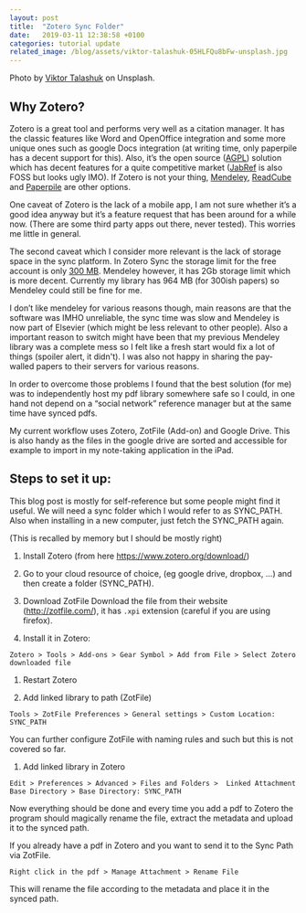 ```yaml
---
layout: post
title:  "Zotero Sync Folder"
date:   2019-03-11 12:38:58 +0100
categories: tutorial update
related_image: /blog/assets/viktor-talashuk-05HLFQu8bFw-unsplash.jpg
---
```


Photo by [Viktor Talashuk](https://unsplash.com/@viktortalashuk?utm_source=unsplash&utm_medium=referral&utm_content=creditCopyText) on Unsplash.

## Why Zotero?

Zotero is a great tool and performs very well as a citation manager. It has the classic features like Word and OpenOffice integration and some more unique ones such as google Docs integration (at writing time, only paperpile has a decent support for this). Also, it’s the open source ([AGPL](https://en.wikipedia.org/wiki/Affero_General_Public_License)) solution which has decent features for a quite competitive market ([JabRef](https://www.jabref.org/) is also FOSS but looks ugly IMO). If Zotero is not your thing, [Mendeley](https://www.mendeley.com/?interaction_required=true), [ReadCube](https://www.readcube.com/home) and [Paperpile](https://paperpile.com/) are other options.

One caveat of Zotero is the lack of a mobile app, I am not sure whether it’s a good idea anyway but it’s a feature request that has been around for a while now. (There are some third party apps out there, never tested). This worries me little in general.

The second caveat which I consider more relevant is the lack of storage space in the sync platform. In Zotero Sync the storage limit for the free account is only [300 MB](https://www.zotero.org/storage). Mendeley however, it has 2Gb storage limit which is more decent. Currently my library has 964 MB (for 300ish papers) so Mendeley could still be fine for me.

I don’t like mendeley for various reasons though, main reasons are that the software was IMHO unreliable, the sync time was slow and Mendeley is now part of Elsevier (which might be less relevant to other people). Also a important reason to switch might have been that my previous Mendeley library was a complete mess so I felt like a fresh start would fix a lot of things (spoiler alert, it didn't). I was also not happy in sharing the pay-walled papers to their servers for various reasons.

In order to overcome those problems I found that the best solution (for me) was to independently host my pdf library somewhere safe so I could, in one hand not depend on a “social network” reference manager but at the same time have synced pdfs. 

My current workflow uses Zotero, ZotFile (Add-on) and Google Drive. This is also handy as the files in the google drive are sorted and accessible for example to import in my note-taking application in the iPad.

## Steps to set it up:

This blog post is mostly for self-reference but some people might find it useful. We will need a sync folder which I would refer to as SYNC_PATH. Also when installing in a new computer, just fetch the SYNC_PATH again.

(This is recalled by memory but I should be mostly right)

1. Install Zotero (from here https://www.zotero.org/download/)

2. Go to your cloud resource of choice, (eg google drive, dropbox, ...) and then create a folder (SYNC_PATH).

3. Download ZotFile 
Download the file from their website (http://zotfile.com/), it has `.xpi` extension (careful if you are using firefox).

1. Install it in Zotero:

```
Zotero > Tools > Add-ons > Gear Symbol > Add from File > Select Zotero downloaded file
```

1. Restart Zotero

1. Add linked library to path (ZotFile)
   
```
Tools > ZotFile Preferences > General settings > Custom Location: SYNC_PATH
```

You can further configure ZotFile with naming rules and such but this is not covered so far.

1. Add linked library in Zotero


```
Edit > Preferences > Advanced > Files and Folders >  Linked Attachment Base Directory > Base Directory: SYNC_PATH
```

Now everything should be done and every time you add a pdf to Zotero the program should magically rename the file, extract the metadata and upload it to the synced path.

If you already have a pdf in Zotero and you want to send it to the Sync Path via ZotFile.

```
Right click in the pdf > Manage Attachment > Rename File 
```

This will rename the file according to the metadata and place it in the synced path.

